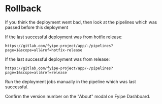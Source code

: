 # Rollback

If you think the deployment went bad, then look at the pipelines which was passed before this deployment

If the last successful deployment was from hotfix release:

`https://gitlab.com/fyipe-project/app/-/pipelines?page=1&scope=all&ref=hotfix-release`

If the last successful deployment was from release:

`https://gitlab.com/fyipe-project/app/-/pipelines?page=1&scope=all&ref=release`

Run the deployment jobs manually in the pipeline which was last successful.

Confirm the version number on the "About" modal on Fyipe Dashboard.